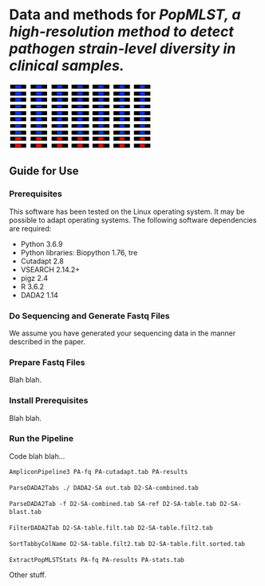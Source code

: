 # Data and methods for <i>PopMLST, a high-resolution method to detect pathogen strain-level diversity in clinical samples.</i>
![logo](/title.png)
## Guide for Use
### Prerequisites
This software has been tested on the Linux operating system. It may be possible to adapt operating systems. The following software dependencies are required:
* Python 3.6.9
* Python libraries: Biopython 1.76, tre
* Cutadapt 2.8
* VSEARCH 2.14.2+
* pigz 2.4
* R 3.6.2
* DADA2 1.14
### Do Sequencing and Generate Fastq Files
We assume you have generated your sequencing data in the manner described in the paper.
### Prepare Fastq Files
Blah blah.
### Install Prerequisites
Blah blah.
### Run the Pipeline
Code blah blah...

    AmpliconPipeline3 PA-fq PA-cutadapt.tab PA-results
    
    ParseDADA2Tabs ./ DADA2-SA out.tab D2-SA-combined.tab
    
    ParseDADA2Tab -f D2-SA-combined.tab SA-ref D2-SA-table.tab D2-SA-blast.tab
    
    FilterDADA2Tab D2-SA-table.filt.tab D2-SA-table.filt2.tab
    
    SortTabbyColName D2-SA-table.filt2.tab D2-SA-table.filt.sorted.tab
    
    ExtractPopMLSTStats PA-fq PA-results PA-stats.tab
    
Other stuff.

